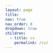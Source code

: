 ```yaml
---
layout: page
title: 
nav: true
nav_order: 8
dropdown: true
children:
  - title: cv
    permalink: /cv/
---
```


